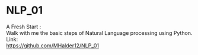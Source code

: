 # NLP_01
A Fresh Start :<br/>
Walk with me the basic steps of Natural Language processing using Python.<br/>
Link: <br/>
https://github.com/MHalder12/NLP_01
